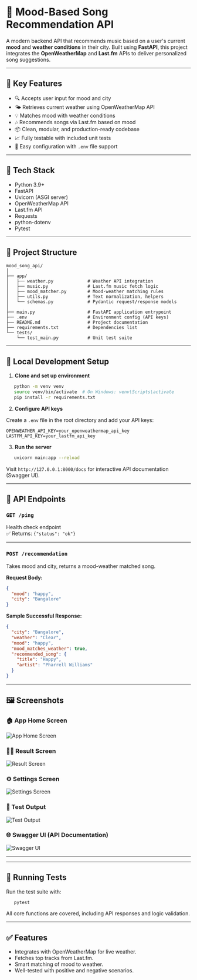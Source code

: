 # 🎵 Mood-Based Song Recommendation API

A modern backend API that recommends music based on a user's current **mood** and **weather conditions** in their city. Built using **FastAPI**, this project integrates the **OpenWeatherMap** and **Last.fm** APIs to deliver personalized song suggestions.

---

## 🚀 Key Features

- 🔍 Accepts user input for mood and city
- 🌤️ Retrieves current weather using OpenWeatherMap API
- 💡 Matches mood with weather conditions
- 🎶 Recommends songs via Last.fm based on mood
- 📦 Clean, modular, and production-ready codebase
- 📈 Fully testable with included unit tests
- 🔧 Easy configuration with `.env` file support

---

## 🧰 Tech Stack

- Python 3.9+
- FastAPI
- Uvicorn (ASGI server)
- OpenWeatherMap API
- Last.fm API
- Requests
- python-dotenv
- Pytest

---

## 📁 Project Structure

```
mood_song_api/
│
├── app/
│   ├── weather.py             # Weather API integration
│   ├── music.py               # Last.fm music fetch logic
│   ├── mood_matcher.py        # Mood-weather matching rules
│   ├── utils.py               # Text normalization, helpers
│   └── schemas.py             # Pydantic request/response models
│
├── main.py                    # FastAPI application entrypoint
├── .env                       # Environment config (API keys)
├── README.md                  # Project documentation
├── requirements.txt           # Dependencies list
└── tests/
    └── test_main.py           # Unit test suite
```

---

## 🧪 Local Development Setup

1. **Clone and set up environment**

```bash
   python -m venv venv
   source venv/bin/activate  # On Windows: venv\Scripts\activate
   pip install -r requirements.txt
```

2. **Configure API keys**

Create a `.env` file in the root directory and add your API keys:

```
OPENWEATHER_API_KEY=your_openweathermap_api_key
LASTFM_API_KEY=your_lastfm_api_key
```

3. **Run the server**

```bash
   uvicorn main:app --reload
```

Visit `http://127.0.0.1:8000/docs` for interactive API documentation (Swagger UI).

---

## 🔗 API Endpoints

### `GET /ping`
Health check endpoint  
✅ Returns: `{"status": "ok"}`

---

### `POST /recommendation`

Takes mood and city, returns a mood-weather matched song.

**Request Body:**

```json
{
  "mood": "happy",
  "city": "Bangalore"
}
```

**Sample Successful Response:**

```json
{
  "city": "Bangalore",
  "weather": "Clear",
  "mood": "happy",
  "mood_matches_weather": true,
  "recommended_song": {
    "title": "Happy",
    "artist": "Pharrell Williams"
  }
}
```

---

## 🖼️ Screenshots

### 🏠 App Home Screen
![App Home Screen](assets/home.png)

### 🤷‍♀️ Result Screen
![Result Screen](assets/result.png)

### ⚙️ Settings Screen
![Settings Screen](assets/settings.png)

### 🧪 Test Output
![Test Output](assets/testcase.png)

### 🌐 Swagger UI (API Documentation)
![Swagger UI](assets/swagger_ui.png)

---

---

## 🧪 Running Tests

Run the test suite with:

```bash
   pytest
```

All core functions are covered, including API responses and logic validation.

---

## ✅ Features

- Integrates with OpenWeatherMap for live weather.
- Fetches top tracks from Last.fm.
- Smart matching of mood to weather.
- Well-tested with positive and negative scenarios.


